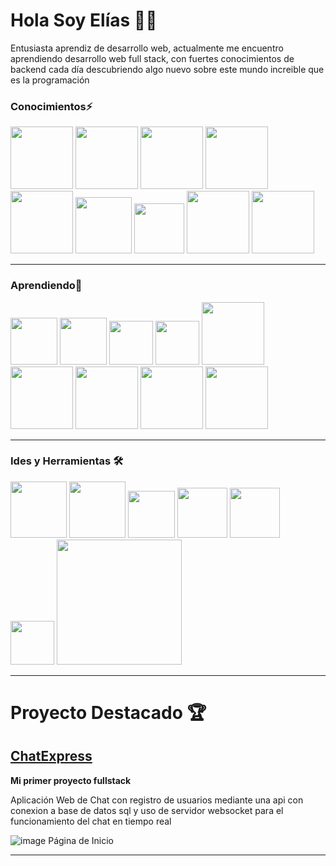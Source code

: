 # Hola Soy Elías 👋🙂
Entusiasta aprendiz de desarrollo web, actualmente me encuentro aprendiendo desarrollo web full stack, con fuertes conocimientos de backend cada día descubriendo algo nuevo sobre este mundo increible que es la programación 
### Conocimientos⚡
<img src="https://github.com/eliascando/eliascando/assets/75767835/f82bb3e1-315a-495e-9394-9dc9d1d59010" alter="c#" width="100px">
<img src="https://github.com/eliascando/eliascando/assets/75767835/22b75463-f474-48a0-963e-8fd1eed57c07" alter="java" width="100px">
<img src="https://github.com/eliascando/eliascando/assets/75767835/8fbcf7a6-1448-4eb3-a18c-7e8ef87d432f" alter="js" width="100px">
<img src="https://github.com/eliascando/eliascando/assets/75767835/4258cd0c-7123-4c70-a056-bc04c2855a57" alter="html" width="100px">
<img src="https://github.com/eliascando/eliascando/assets/75767835/20c4bccb-cce7-443c-8da1-d55fef3b7c48" alter="css" width="100px">
<img src="https://github.com/eliascando/eliascando/assets/75767835/d1870462-a193-4383-a5c0-9a14efba8480" alter="git" width="90px">
<img src="https://github.com/eliascando/eliascando/assets/75767835/d6aa27e8-a13f-430a-aabc-b976e2c9c41f" alter="gh" width="80px">
<img src="https://github.com/eliascando/eliascando/assets/75767835/6b4153b4-33ba-41e0-a8ce-eee4e4907faa" alter="mssql" width="100px">
<img src="https://github.com/eliascando/eliascando/assets/75767835/b01e99af-6b1e-4399-a412-5cdc9b19e050" alter="logo" width="100px">


---
### Aprendiendo🌱
<img src="https://github.com/eliascando/eliascando/assets/75767835/e8ce0865-5064-42b0-b2ce-db8efe97a1b4" alter="ts" width="75px">
<img src="https://github.com/eliascando/eliascando/assets/75767835/7d7766a2-3680-4dd8-a3df-9d6fb933a684" alter="react" width="75px">
<img src="https://github.com/eliascando/eliascando/assets/75767835/d22a9204-4e7e-4bf8-81f3-e4d52c8e2e57" alter="nodejs" width="70px">
<img src="https://github.com/eliascando/eliascando/assets/75767835/2467fbfa-b888-405e-bcac-1c2c461f029c" alter="express" width="70px">
<img src="https://github.com/eliascando/eliascando/assets/75767835/b90d12a8-9490-4901-a22b-a5723b239606" alter="logo" width="100px">
<img src="https://github.com/eliascando/eliascando/assets/75767835/cc4b42c6-64e9-49e0-91de-aa34dc0ab4a3" alter="logo" width="100px">
<img src="https://github.com/eliascando/eliascando/assets/75767835/e4946c81-8b5b-4479-99ad-37f6f06b908d" alter="logo" width=100p">
<img src="https://github.com/eliascando/eliascando/assets/75767835/1d7e9502-dd2d-4e6b-b1c3-6603c3ad46aa" alter="logo" width="100px">
<img src="https://github.com/eliascando/eliascando/assets/75767835/5e15550a-4cdd-4825-8f24-c38e207231ed" alter="logo" width="100px">
                                                                                                                     
                                                                                                                                   
---
### Ides y Herramientas 🛠️
                                                                                                                                   

<img src="https://github.com/eliascando/eliascando/assets/75767835/2ad15263-1258-4809-ae5b-6d7ea9201cd2" alter="vscode" width="90px">
<img src="https://github.com/eliascando/eliascando/assets/75767835/36adccd0-3f5c-4967-86e6-51b5a6fb407d" alter="vs" width="90px">
<img src="https://github.com/eliascando/eliascando/assets/75767835/5a1c8281-b11c-4d66-bdcc-27b72eb8496c" alter="netbeans" width="75px">
<img src="https://github.com/eliascando/eliascando/assets/75767835/ea6dc45c-92bf-4f5c-9bfe-754555904988" alter="postman" width="80px">
<img src="https://github.com/eliascando/eliascando/assets/75767835/d71c5828-8b88-4785-bd0e-92f3db2a41c8" alter="illustrator" width="80px">
<img src="https://github.com/eliascando/eliascando/assets/75767835/2ebd483b-6eae-46f4-967e-e69a46975040" alter="windows" width="70px">
<img src="https://github.com/eliascando/eliascando/assets/75767835/c1634d4b-6c9e-4afd-8f0f-6f0e46a86f1c" alter="vercel" width="200px">

---                                                                                                                                     
                                                                                                                                     
#  Proyecto Destacado 🏆
                                                                                                                                     
## [ChatExpress](https://github.com/eliascando/ChatExpress)
                                                                                                                                     
**Mi primer proyecto fullstack**
                                                                                                                                     
Aplicación Web de Chat con registro de usuarios mediante una api con conexion a base de datos sql y uso de servidor websocket para el funcionamiento del chat en tiempo real
                                                                                                                                     
![image](https://github.com/eliascando/eliascando/assets/75767835/f4aa7e42-4bae-47fa-ba09-647fb00c4eb6)
Página de Inicio

<!--### Estadísticas
![Elías's GitHub stats](https://github-readme-stats.vercel.app/api?username=eliascando&count_private=true&show_icons=true&theme=dark)       --> 

---

<!--
**eliascando/eliascando** is a ✨ _special_ ✨ repository because its `README.md` (this file) appears on your GitHub profile.

Here are some ideas to get you started:

- 🔭 I’m currently working on ...
- 🌱 I’m currently learning ...
- 👯 I’m looking to collaborate on ...
- 🤔 I’m looking for help with ...
- 💬 Ask me about ...
- 📫 How to reach me: ...
- 😄 Pronouns: ...
- ⚡ Fun fact: ...
-->
